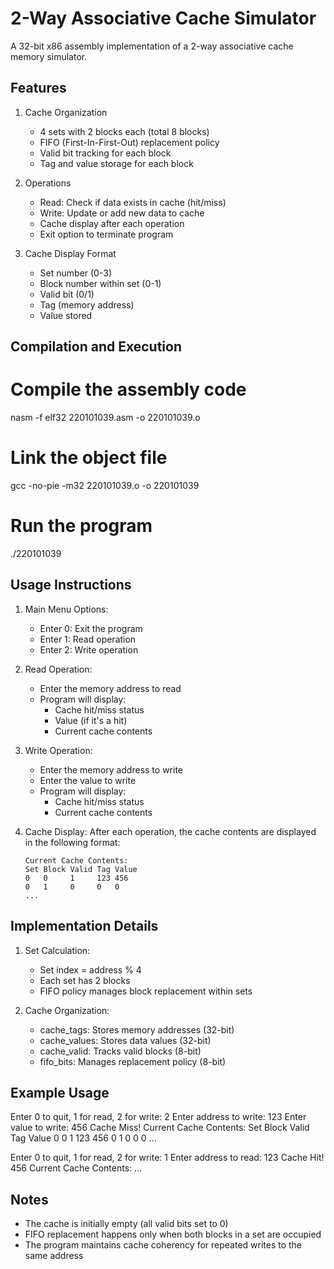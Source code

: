 # 2-Way Associative Cache Simulator
A 32-bit x86 assembly implementation of a 2-way associative cache memory simulator.

## Features

1. Cache Organization
   - 4 sets with 2 blocks each (total 8 blocks)
   - FIFO (First-In-First-Out) replacement policy
   - Valid bit tracking for each block
   - Tag and value storage for each block

2. Operations
   - Read: Check if data exists in cache (hit/miss)
   - Write: Update or add new data to cache
   - Cache display after each operation
   - Exit option to terminate program

3. Cache Display Format
   - Set number (0-3)
   - Block number within set (0-1)
   - Valid bit (0/1)
   - Tag (memory address)
   - Value stored


## Compilation and Execution
# Compile the assembly code
nasm -f elf32 220101039.asm -o 220101039.o
# Link the object file
gcc -no-pie -m32 220101039.o -o 220101039
# Run the program
./220101039


## Usage Instructions

1. Main Menu Options:
   - Enter 0: Exit the program
   - Enter 1: Read operation
   - Enter 2: Write operation

2. Read Operation:
   - Enter the memory address to read
   - Program will display:
     * Cache hit/miss status
     * Value (if it's a hit)
     * Current cache contents

3. Write Operation:
   - Enter the memory address to write
   - Enter the value to write
   - Program will display:
     * Cache hit/miss status
     * Current cache contents

4. Cache Display:
   After each operation, the cache contents are displayed in the following format:
   ```
   Current Cache Contents:
   Set Block Valid Tag Value
   0   0     1     123 456
   0   1     0     0   0
   ...

## Implementation Details

1. Set Calculation:
   - Set index = address % 4
   - Each set has 2 blocks
   - FIFO policy manages block replacement within sets

2. Cache Organization:
   - cache_tags: Stores memory addresses (32-bit)
   - cache_values: Stores data values (32-bit)
   - cache_valid: Tracks valid blocks (8-bit)
   - fifo_bits: Manages replacement policy (8-bit)

## Example Usage
Enter 0 to quit, 1 for read, 2 for write: 2
Enter address to write: 123
Enter value to write: 456
Cache Miss!
Current Cache Contents:
Set Block Valid Tag Value
0   0     1     123 456
0   1     0     0   0
...

Enter 0 to quit, 1 for read, 2 for write: 1
Enter address to read: 123
Cache Hit!
456
Current Cache Contents:
...


## Notes
- The cache is initially empty (all valid bits set to 0)
- FIFO replacement happens only when both blocks in a set are occupied
- The program maintains cache coherency for repeated writes to the same address